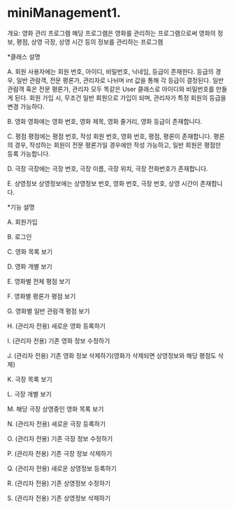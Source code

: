 # miniManagement1.
개요: 영화 관리 프로그램
   해당 프로그램은 영화를 관리하는 프로그램으로써
   영화의 정보, 평점, 상영 극장, 상영 시간 등의 정보를 관리하는 프로그램
   
  *클래스 설명

   A. 회원
      사용자에는
      회원 번호, 아이디, 비밀번호, 닉네임, 등급이 존재한다.
      등급의 경우, 일반 관람객, 전문 평론가, 관리자로 나뉘며
      int 값을 통해 각 등급이 결정된다.
      일반 관람객 혹은 전문 평론가, 관리자 모두 똑같은 User 클래스로
      아이디와 비밀번호를 만들게 된다.
      회원 가입 시, 무조건 일반 회원으로 가입이 되며, 관리자가 
      특정 회원의 등급을 변경 가능하다.
   
   B. 영화
      영화에는 
      영화 번호, 영화 제목, 영화 줄거리, 영화 등급이 존재합니다.

   C. 평점
      평점에는
      평점 번호, 작성 회원 번호, 영화 번호, 평점, 평론이 존재합니다.
      평론의 경우, 작성하는 회원이 전문 평론가일 경우에만 작성 가능하고,
      일반 회원은 평점만 등록 가능합니다.

   D. 극장
      극장에는
      극장 번호, 극장 이름, 극장 위치, 극장 전화번호가 존재합니다.

   E. 상영정보
      상영정보에는
      상영정보 번호, 영화 번호, 극장 번호, 상영 시간이 존재합니다.

*기능 설명

   A. 회원가입

   B. 로그인

   C. 영화 목록 보기

   D. 영화 개별 보기 

   E. 영화별 전체 평점 보기

   F. 영화별 평론가 평점 보기

   G. 영화별 일반 관람객 평점 보기

   H. (관리자 전용) 새로운 영화 등록하기

   I. (관리자 전용) 기존 영화 정보 수정하기

   J. (관리자 전용) 기존 영화 정보 삭제하기(영화가 삭제되면 상영정보와 해당 평점도 삭제)

   K. 극장 목록 보기

   L. 극장 개별 보기

   M. 해당 극장 상영중인 영화 목록 보기

   N. (관리자 전용) 새로운 극장 등록하기

   O. (관리자 전용) 기존 극장 정보 수정하기

   P. (관리자 전용) 기존 극장 정보 삭제하기

   Q. (관리자 전용) 새로운 상영정보 등록하기

   R. (관리자 전용) 기존 상영정보 수정하기

   S. (관리자 전용) 기존 상영정보 삭제하기
